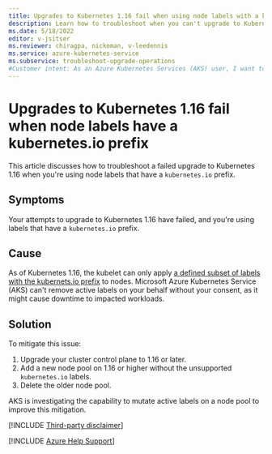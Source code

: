 ```yaml
---
title: Upgrades to Kubernetes 1.16 fail when using node labels with a kubernetes.io prefix
description: Learn how to troubleshoot when you can't upgrade to Kubernetes 1.16 when you're using node labels with a kubernetes.io prefix.
ms.date: 5/18/2022
editor: v-jsitser
ms.reviewer: chiragpa, nickoman, v-leedennis
ms.service: azure-kubernetes-service
ms.subservice: troubleshoot-upgrade-operations
#Customer intent: As an Azure Kubernetes Services (AKS) user, I want to troubleshoot the failed Kubernetes 1.16 upgrade when I'm using node labels with a kubernetes.io prefix so I can successfully upgrade to Kubernetes 1.16.
---
```


# Upgrades to Kubernetes 1.16 fail when node labels have a kubernetes.io prefix

This article discusses how to troubleshoot a failed upgrade to Kubernetes 1.16 when you're using node labels that have a ```kubernetes.io``` prefix.

## Symptoms

Your attempts to upgrade to Kubernetes 1.16 have failed, and you're using labels that have a ```kubernetes.io``` prefix.

## Cause

As of Kubernetes 1.16, the kubelet can only apply [a defined subset of labels with the kubernets.io prefix](https://kubernetes.io/docs/concepts/overview/working-with-objects/labels/) to nodes. Microsoft Azure Kubernetes Service (AKS) can't remove active labels on your behalf without your consent, as it might cause downtime to impacted workloads.

## Solution

To mitigate this issue:

1. Upgrade your cluster control plane to 1.16 or later.
1. Add a new node pool on 1.16 or higher without the unsupported ```kubernetes.io``` labels.
1. Delete the older node pool.

AKS is investigating the capability to mutate active labels on a node pool to improve this mitigation.

[!INCLUDE [Third-party disclaimer](../../includes/third-party-disclaimer.md)]

[!INCLUDE [Azure Help Support](../../includes/azure-help-support.md)]
